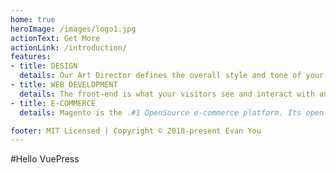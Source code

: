 ```yaml
---
home: true
heroImage: /images/logo1.jpg
actionText: Get More 
actionLink: /introduction/
features:
- title: DESIGN
  details: Our Art Director defines the overall style and tone of your brand, aiming to perfectly reflect the way you want to position yourself within your market. 
- title: WEB DEVELOPMENT
  details: The front-end is what your visitors see and interact with and, as such, an incredibly important aspect of your website. 
- title: E-COMMERCE
  details: Magento is the .#1 OpenSource e-commerce platform. Its open architecture allows us to create rich, differentiated consumer experiences for your business on all different devices and to customize back-end workflows to fit your needs. 

footer: MIT Licensed | Copyright © 2018-present Evan You
---
```

<my-component></my-component>
<my-component></my-component>
<my-component></my-component>

#Hello VuePress

